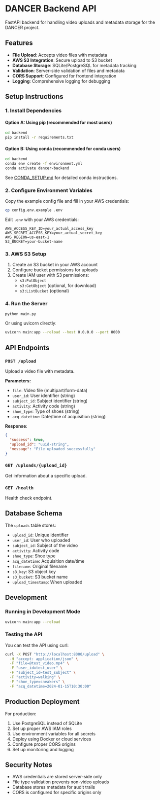 # DANCER Backend API

FastAPI backend for handling video uploads and metadata storage for the DANCER project.

## Features

- **File Upload**: Accepts video files with metadata
- **AWS S3 Integration**: Secure upload to S3 bucket
- **Database Storage**: SQLite/PostgreSQL for metadata tracking
- **Validation**: Server-side validation of files and metadata
- **CORS Support**: Configured for frontend integration
- **Logging**: Comprehensive logging for debugging

## Setup Instructions

### 1. Install Dependencies

#### Option A: Using pip (recommended for most users)
```bash
cd backend
pip install -r requirements.txt
```

#### Option B: Using conda (recommended for conda users)
```bash
cd backend
conda env create -f environment.yml
conda activate dancer-backend
```

See [CONDA_SETUP.md](CONDA_SETUP.md) for detailed conda instructions.

### 2. Configure Environment Variables

Copy the example config file and fill in your AWS credentials:

```bash
cp config.env.example .env
```

Edit `.env` with your AWS credentials:
```
AWS_ACCESS_KEY_ID=your_actual_access_key
AWS_SECRET_ACCESS_KEY=your_actual_secret_key
AWS_REGION=us-east-1
S3_BUCKET=your-bucket-name
```

### 3. AWS S3 Setup

1. Create an S3 bucket in your AWS account
2. Configure bucket permissions for uploads
3. Create IAM user with S3 permissions:
   - `s3:PutObject`
   - `s3:GetObject` (optional, for download)
   - `s3:ListBucket` (optional)

### 4. Run the Server

```bash
python main.py
```

Or using uvicorn directly:
```bash
uvicorn main:app --reload --host 0.0.0.0 --port 8000
```

## API Endpoints

### `POST /upload`

Upload a video file with metadata.

**Parameters:**
- `file`: Video file (multipart/form-data)
- `user_id`: User identifier (string)
- `subject_id`: Subject identifier (string)  
- `activity`: Activity code (string)
- `shoe_type`: Type of shoes (string)
- `acq_datetime`: Date/time of acquisition (string)

**Response:**
```json
{
  "success": true,
  "upload_id": "uuid-string",
  "message": "File uploaded successfully"
}
```

### `GET /uploads/{upload_id}`

Get information about a specific upload.

### `GET /health`

Health check endpoint.

## Database Schema

The `uploads` table stores:
- `upload_id`: Unique identifier
- `user_id`: User who uploaded
- `subject_id`: Subject of the video
- `activity`: Activity code
- `shoe_type`: Shoe type
- `acq_datetime`: Acquisition date/time
- `filename`: Original filename
- `s3_key`: S3 object key
- `s3_bucket`: S3 bucket name
- `upload_timestamp`: When uploaded

## Development

### Running in Development Mode

```bash
uvicorn main:app --reload
```

### Testing the API

You can test the API using curl:

```bash
curl -X POST "http://localhost:8000/upload" \
  -H "accept: application/json" \
  -F "file=@test_video.mp4" \
  -F "user_id=test_user" \
  -F "subject_id=test_subject" \
  -F "activity=walking" \
  -F "shoe_type=sneakers" \
  -F "acq_datetime=2024-01-15T10:30:00"
```

## Production Deployment

For production:

1. Use PostgreSQL instead of SQLite
2. Set up proper AWS IAM roles
3. Use environment variables for all secrets
4. Deploy using Docker or cloud services
5. Configure proper CORS origins
6. Set up monitoring and logging

## Security Notes

- AWS credentials are stored server-side only
- File type validation prevents non-video uploads
- Database stores metadata for audit trails
- CORS is configured for specific origins only
